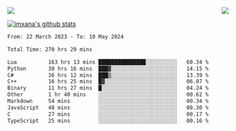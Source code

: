 <p>
  <a href="https://count.getloli.com/"><img src="https://count.getloli.com/get/@xana.readme?theme=moebooru-h"></a>
  <img src="https://weather-icon.journeyad.repl.co/@hangzhou?v=1" align="right">
</p>


<a href="https://github.com/imxana"><img align="center" src="https://github-readme-stats.vercel.app/api?username=imxana&show_icons=true&include_all_commits=true&hide_border=tru&custom_title=imxana%27s%20Github%20Stats" alt="imxana's github stats" /></a> 

<!--START_SECTION:waka-->

```txt
From: 22 March 2023 - To: 10 May 2024

Total Time: 270 hrs 29 mins

Lua          163 hrs 13 mins ███████████████░░░░░░░░░░   60.34 %
Python       38 hrs 16 mins  ███▓░░░░░░░░░░░░░░░░░░░░░   14.15 %
C#           36 hrs 12 mins  ███▒░░░░░░░░░░░░░░░░░░░░░   13.39 %
C++          16 hrs 25 mins  █▓░░░░░░░░░░░░░░░░░░░░░░░   06.07 %
Binary       11 hrs 27 mins  █░░░░░░░░░░░░░░░░░░░░░░░░   04.24 %
Other        1 hr 40 mins    ░░░░░░░░░░░░░░░░░░░░░░░░░   00.62 %
Markdown     54 mins         ░░░░░░░░░░░░░░░░░░░░░░░░░   00.34 %
JavaScript   48 mins         ░░░░░░░░░░░░░░░░░░░░░░░░░   00.30 %
C            27 mins         ░░░░░░░░░░░░░░░░░░░░░░░░░   00.17 %
TypeScript   25 mins         ░░░░░░░░░░░░░░░░░░░░░░░░░   00.16 %
```

<!--END_SECTION:waka-->
